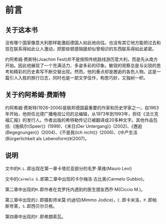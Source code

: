 
# 前言

## 关于这本书

没有哪个国家像意大利那样能激起德国人如此地向往。也没有其它地方能把过去和现在联系得如此让人激动，把那些顿感隔膜却似曾相识的东西联系得如此紧密。

约阿希姆·费斯特(Joachim Fest)并不是按照传统路线游历意大利，而是先从南方开始。因此他展现了一个充满活力、多姿多彩的印象。敏锐的观察总是与尖锐的思考和精彩的历史素写不断交替出现。然而，他的重点却是邂逅的各色人物。这是一篇引人入胜的旅行日志，同时也是一部文学佳作，构思巧妙，又独树一帜。

## 关于约阿希姆·费斯特

约阿希姆·费斯特(1926–2006)是联邦德国最重要的作家和历史学家之一。自1963年开始，他担任北德广播电视公司的总编辑，从1973年到1993年，担任《法兰克福汇报》的发行人。作者出版的希特勒传记已被翻译成20多种文字。其他作品包括:《施佩尔(Speer)》(1999)、《末日(Der Untergang)》(2002)、《邂逅(Begegnungen)》(2004)、《不是我(Ich nicht)》(2006)、《中产生活(Bürgerlichkeit als Lebensform)》(2007)。

## 说明

文中的`M.L.`即出现在第一章卡塔尼亚部分的毛罗·莱维(Mauro Levi)

文中的`Carmelo G.`即第二章中出现的卡尔梅洛·古比奥(Carmelo Gubbio)。

第二章中出现的`M.`即作者在克罗托内遇到的医生朋友西乔·M(Ciccio M.)。

第三章中出现的`J.`即摄影师米莫·约迪切(Mimmo Jodice)，`C.`即卡米洛，`P.`即帕斯夸莱，`S.`即西贝尔贝格。

第四章中出现的`F.`即弗朗索瓦。
